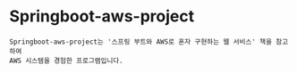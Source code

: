 # Springboot-aws-project

    Springboot-aws-project는 '스프링 부트와 AWS로 혼자 구현하는 웹 서비스' 책을 참고하여
    AWS 시스템을 경험한 프로그램입니다.
